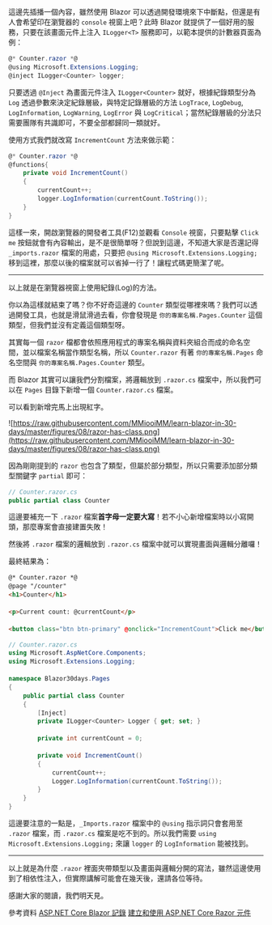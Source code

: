 這邊先插播一個內容，雖然使用 Blazor 可以透過開發環境來下中斷點，但還是有人會希望印在瀏覽器的 `console` 視窗上吧？此時 Blazor 就提供了一個好用的服務，只要在該畫面元件上注入 `ILogger<T>` 服務即可，以範本提供的計數器頁面為例：

```csharp
@* Counter.razor *@
@using Microsoft.Extensions.Logging;
@inject ILogger<Counter> logger;
```

只要透過 `@Inject` 為畫面元件注入 `ILogger<Counter>` 就好，根據紀錄類型分為 `Log` 透過參數來決定紀錄層級，與特定記錄層級的方法 `LogTrace`, `LogDebug`, `LogInformation`, `LogWarning`, `LogError` 與 `LogCritical`；當然紀錄層級的分法只需要團隊有共識即可，不要全部都歸同一類就好。

使用方式我們就改寫 `IncrementCount` 方法來做示範：

```csharp
@* Counter.razor *@
@functions{
    private void IncrementCount()
    {
        currentCount++;
        logger.LogInformation(currentCount.ToString());
    }
}
```

這樣一來，開啟瀏覽器的開發者工具(F12)並觀看 `Console` 視窗，只要點擊 `Click me` 按鈕就會有內容輸出，是不是很簡單呀？但說到這邊，不知道大家是否還記得 `_imports.razor` 檔案的用處，只要把 `@using Microsoft.Extensions.Logging;` 移到這裡，那麼以後的檔案就可以省掉一行了！讓程式碼更簡潔了呢。

---

以上就是在瀏覽器視窗上使用紀錄(Log)的方法。

你以為這樣就結束了嗎？你不好奇這邊的 `Counter` 類型從哪裡來嗎？我們可以透過開發工具，也就是滑鼠滑過去看，你會發現是 `你的專案名稱.Pages.Counter` 這個類型，但我們並沒有定義這個類型呀。

其實每一個 `razor` 檔都會依照應用程式的專案名稱與資料夾組合而成的命名空間，並以檔案名稱當作類型名稱，所以 `Counter.razor` 有著 `你的專案名稱.Pages` 命名空間與 `你的專案名稱.Pages.Counter` 類型。

而 Blazor 其實可以讓我們分割檔案，將邏輯放到 `.razor.cs` 檔案中，所以我們可以在 `Pages` 目錄下新增一個 `Counter.razor.cs` 檔案。

可以看到新增完馬上出現紅字。

![https://raw.githubusercontent.com/MMiooiMM/learn-blazor-in-30-days/master/figures/08/razor-has-class.png](https://raw.githubusercontent.com/MMiooiMM/learn-blazor-in-30-days/master/figures/08/razor-has-class.png)

因為剛剛提到的 `razor` 也包含了類型，但屬於部分類型，所以只需要添加部分類型關鍵字 `partial` 即可：

```csharp
// Counter.razor.cs
public partial class Counter
```

這邊要補充一下 `.razor` 檔案**首字母一定要大寫**！若不小心新增檔案時以小寫開頭，那麼專案會直接建置失敗！

然後將 `.razor` 檔案的邏輯放到 `.razor.cs` 檔案中就可以實現畫面與邏輯分離囉！

最終結果為：

```html
@* Counter.razor *@
@page "/counter"
<h1>Counter</h1>

<p>Current count: @currentCount</p>

<button class="btn btn-primary" @onclick="IncrementCount">Click me</button>
```

```csharp
// Counter.razor.cs
using Microsoft.AspNetCore.Components;
using Microsoft.Extensions.Logging;

namespace Blazor30days.Pages
{
    public partial class Counter
    {
        [Inject]
        private ILogger<Counter> Logger { get; set; }

        private int currentCount = 0;

        private void IncrementCount()
        {
            currentCount++;
            Logger.LogInformation(currentCount.ToString());
        }
    }
}
```

這邊要注意的一點是，`_Imports.razor` 檔案中的 `@using` 指示詞只會套用至 `.razor` 檔案，而 `.razor.cs` 檔案是吃不到的。所以我們需要 `using Microsoft.Extensions.Logging;` 來讓 `logger` 的 `LogInformation` 能被找到。

---

以上就是為什麼 `.razor` 裡面夾帶類型以及畫面與邏輯分開的寫法，雖然這邊使用到了相依性注入，但實際講解可能會在幾天後，還請各位等待。

感謝大家的閱讀，我們明天見。

參考資料
[ASP.NET Core Blazor 記錄]
[建立和使用 ASP.NET Core Razor 元件]

[ASP.NET Core Blazor 記錄]: https://docs.microsoft.com/zh-tw/aspnet/core/blazor/fundamentals/logging?view=aspnetcore-3.1#log-in-no-locrazor-components
[建立和使用 ASP.NET Core Razor 元件]: https://docs.microsoft.com/zh-tw/aspnet/core/blazor/components/?view=aspnetcore-3.1#namespaces